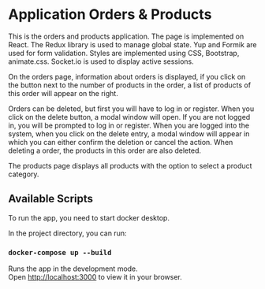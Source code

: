 # Application Orders & Products

This is the orders and products application. The page is implemented on React. The Redux library is used to manage global state. Yup and Formik are used for form validation. Styles are implemented using CSS, Bootstrap, animate.css. Socket.io is used to display active sessions.

On the orders page, information about orders is displayed, if you click on the button next to the number of products in the order, a list of products of this order will appear on the right.

Orders can be deleted, but first you will have to log in or register. When you click on the delete button, a modal window will open. If you are not logged in, you will be prompted to log in or register. When you are logged into the system, when you click on the delete entry, a modal window will appear in which you can either confirm the deletion or cancel the action. When deleting a order, the products in this order are also deleted.

The products page displays all products with the option to select a product category.

## Available Scripts

To run the app, you need to start docker desktop.

In the project directory, you can run:

### `docker-compose up --build`

Runs the app in the development mode.\
Open [http://localhost:3000](http://localhost:3000) to view it in your browser.
